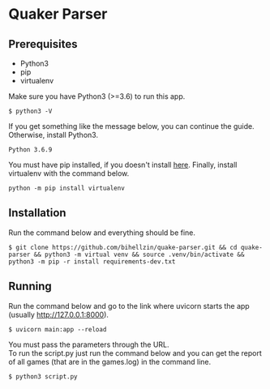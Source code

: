 # Quaker Parser  

## Prerequisites  

* Python3
* pip
* virtualenv

Make sure you have Python3 (>=3.6) to run this app.  
```
$ python3 -V
```  
If you get something like the message below, you can continue the guide. Otherwise, install Python3.  
```
Python 3.6.9
```

You must have pip installed, if you doesn't install [here](https://pip.pypa.io/en/stable/installing/). Finally, install virtualenv with the command below.  
```
python -m pip install virtualenv
```

## Installation  

Run the command below and everything should be fine.  
```
$ git clone https://github.com/bihellzin/quake-parser.git && cd quake-parser && python3 -m virtual venv && source .venv/bin/activate && python3 -m pip -r install requirements-dev.txt
```  

## Running  

Run the command below and go to the link where uvicorn starts the app (usually http://127.0.0.1:8000).  
```
$ uvicorn main:app --reload
```  
You must pass the parameters through the URL.  
To run the script.py just run the command below and you can get the report of all games (that are in the games.log) in the command line.  
```
$ python3 script.py
```
